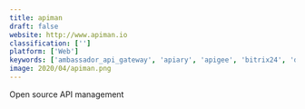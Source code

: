 ```yaml
---
title: apiman
draft: false 
website: http://www.apiman.io
classification: ['']
platform: ['Web']
keywords: ['ambassador_api_gateway', 'apiary', 'apigee', 'bitrix24', 'deviare_api_hook', 'django_rest_framework', 'easyhook', 'fusio', 'postman_collections', 'pushlink', 'rssbus_connect', 'sentinet', 'tyk', 'tyk_cloud', 'wso2_api_manager']
image: 2020/04/apiman.png
---
```

Open source API management